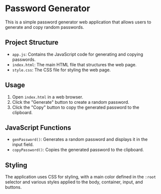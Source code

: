  

 
# Password Generator

This is a simple password generator web application that allows users to generate and copy random passwords.

## Project Structure
 
- `app.js`: Contains the JavaScript code for generating and copying passwords.
- `index.html`: The main HTML file that structures the web page.
- `style.css`: The CSS file for styling the web page.

## Usage

1. Open `index.html` in a web browser.
2. Click the "Generate" button to create a random password.
3. Click the "Copy" button to copy the generated password to the clipboard.

## JavaScript Functions

- `genPassword()`: Generates a random password and displays it in the input field.
- `copyPassword()`: Copies the generated password to the clipboard.

## Styling

The application uses CSS for styling, with a main color defined in the `:root` selector and various styles applied to the body, container, input, and buttons.

 

